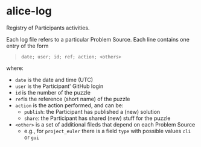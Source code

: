 # alice-log
Registry of Participants activities.

Each log file refers to a particular Problem Source. Each line contains one entry of the form

>  `date; user; id; ref; action; <others>`

where:

  * `date` is the date and time (UTC)
  * `user` is the Participant' GitHub login
  * `id` is the number of the puzzle
  * `ref`is the reference (short name) of the puzzle
  * `action` is the action performed, and can be:
    * `publish`: the Participant has published a (new) solution
    * `share`: the Participant has shared (new) stuff for the puzzle
  * `<other>` is a set of additional fileds that depend on each Problem Source
    * e.g., for `project_euler` there is a field `type` with possible values `cli` or `gui`
